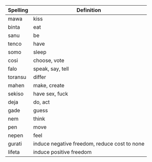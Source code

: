 | Spelling | Definition |
|----------|------------|
| mawa | kiss |
| binta | eat |
| sanu | be |
| tenco | have |
| somo | sleep |
| cosi | choose, vote |
| falo | speak, say, tell |
| toransu | differ |
| mahen | make, create |
| sekiso | have sex, fuck |
| deja | do, act |
| gade | guess |
| nem | think |
| pen | move |
| nepen | feel |
| gurati | induce negative freedom, reduce cost to none |
| lifeta | induce positive freedom |
